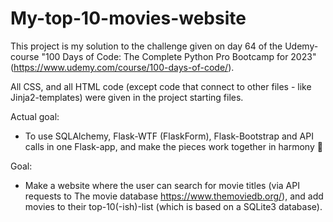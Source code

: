 # My-top-10-movies-website
This project is my solution to the challenge given on day 64 of the Udemy-course "100 Days of Code: The Complete Python Pro Bootcamp for 2023" (https://www.udemy.com/course/100-days-of-code/).

All CSS, and all HTML code (except code that connect to other files - like Jinja2-templates) were given in the project starting files.

Actual goal:
- To use SQLAlchemy, Flask-WTF (FlaskForm), Flask-Bootstrap and API calls in one Flask-app, and make the pieces work together in harmony 🎵

Goal: 
- Make a website where the user can search for movie titles (via API requests to The movie database https://www.themoviedb.org/), 
and add movies to their top-10(-ish)-list (which is based on a SQLite3 database).
